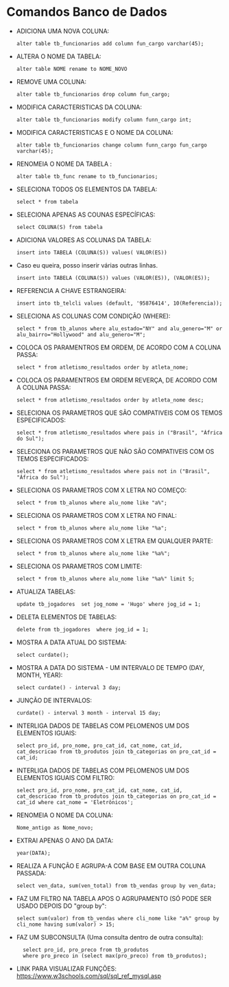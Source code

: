 # Comandos Banco de Dados

- ADICIONA UMA NOVA COLUNA:

      alter table tb_funcionarios add column fun_cargo varchar(45);

- ALTERA O NOME DA TABELA:

      alter table NOME rename to NOME_NOVO

- REMOVE UMA COLUNA:
      
      alter table tb_funcionarios drop column fun_cargo;

- MODIFICA CARACTERISTICAS DA COLUNA:
      
      alter table tb_funcionarios modify column funn_cargo int;

- MODIFICA CARACTERISTICAS E O NOME DA COLUNA:

      alter table tb_funcionarios change column funn_cargo fun_cargo varchar(45);

- RENOMEIA O NOME DA TABELA :
      
      alter table tb_func rename to tb_funcionarios;

- SELECIONA TODOS OS ELEMENTOS DA TABELA:
      
      select * from tabela

- SELECIONA APENAS AS COUNAS ESPECÍFICAS:
      
      select COLUNA(S) from tabela

- ADICIONA VALORES AS COLUNAS DA TABELA:

      insert into TABELA (COLUNA(S)) values( VALOR(ES))
- Caso eu queira, posso inserir várias outras linhas.
      
      insert into TABELA (COLUNA(S)) values (VALOR(ES)), (VALOR(ES));

- REFERENCIA A CHAVE ESTRANGEIRA: 

      insert into tb_telcli values (default, '95876414', 10(Referencia));


- SELECIONA AS COLUNAS COM CONDIÇÃO (WHERE):
    
      select * from tb_alunos where alu_estado="NY" and alu_genero="M" or
      alu_bairro="Hollywood" and alu_genero="M";

- COLOCA OS PARAMENTROS EM ORDEM, DE ACORDO COM A COLUNA PASSA:
      
      select * from atletismo_resultados order by atleta_nome;

- COLOCA OS PARAMENTROS EM ORDEM REVERÇA, DE ACORDO COM A COLUNA PASSA:

      select * from atletismo_resultados order by atleta_nome desc;

- SELECIONA OS PARAMETROS QUE SÃO COMPATIVEIS COM OS TEMOS ESPECIFICADOS:
      
      select * from atletismo_resultados where pais in ("Brasil", "África do Sul");

- SELECIONA OS PARAMETROS QUE NÃO SÃO COMPATIVEIS COM OS TEMOS ESPECIFICADOS:

      select * from atletismo_resultados where pais not in ("Brasil", "África do Sul");

- SELECIONA OS PARAMETROS COM X LETRA NO COMEÇO:

      select * from tb_alunos where alu_nome like "a%";

- SELECIONA OS PARAMETROS COM X LETRA NO FINAL:
      
      select * from tb_alunos where alu_nome like "%a";

- SELECIONA OS PARAMETROS COM X LETRA EM QUALQUER PARTE:

      select * from tb_alunos where alu_nome like "%a%";

- SELECIONA OS PARAMETROS COM LIMITE:

      select * from tb_alunos where alu_nome like "%a%" limit 5;

- ATUALIZA TABELAS:
      
      update tb_jogadores  set jog_nome = 'Hugo' where jog_id = 1;

- DELETA ELEMENTOS DE TABELAS:

      delete from tb_jogadores  where jog_id = 1;

- MOSTRA A DATA ATUAL DO SISTEMA:
      
      select curdate();

- MOSTRA A DATA DO SISTEMA - UM INTERVALO DE TEMPO (DAY, MONTH, YEAR):

      select curdate() - interval 3 day;

- JUNÇÃO DE INTERVALOS:
      
      curdate() - interval 3 month - interval 15 day; 

- INTERLIGA DADOS DE TABELAS COM PELOMENOS UM DOS ELEMENTOS IGUAIS:

      select pro_id, pro_nome, pro_cat_id, cat_nome, cat_id, cat_descricao from tb_produtos join tb_categorias on pro_cat_id = cat_id;

- INTERLIGA DADOS DE TABELAS COM PELOMENOS UM DOS ELEMENTOS IGUAIS COM FILTRO:
      
      select pro_id, pro_nome, pro_cat_id, cat_nome, cat_id, cat_descricao from tb_produtos join tb_categorias on pro_cat_id = cat_id where cat_nome = 'Eletrônicos';

- RENOMEIA O NOME DA COLUNA:
      
      Nome_antigo as Nome_novo;

- EXTRAI APENAS O ANO DA DATA:
      
      year(DATA);

- REALIZA A FUNÇÃO E AGRUPA-A COM BASE EM OUTRA COLUNA PASSADA:
      
      select ven_data, sum(ven_total) from tb_vendas group by ven_data;

- FAZ UM FILTRO NA TABELA APOS O AGRUPAMENTO (SÓ PODE SER USADO DEPOIS DO "group by":

      select sum(valor) from tb_vendas where cli_nome like "a%" group by cli_nome having sum(valor) > 15;

- FAZ UM SUBCONSULTA (Uma consulta dentro de outra consulta):
  
        select pro_id, pro_preco from tb_produtos
        where pro_preco in (select max(pro_preco) from tb_produtos);

- LINK PARA VISUALIZAR FUNÇÕES: https://www.w3schools.com/sql/sql_ref_mysql.asp
